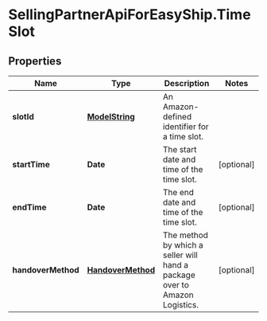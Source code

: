 # SellingPartnerApiForEasyShip.TimeSlot

## Properties
Name | Type | Description | Notes
------------ | ------------- | ------------- | -------------
**slotId** | [**ModelString**](ModelString.md) | An Amazon-defined identifier for a time slot. | 
**startTime** | **Date** | The start date and time of the time slot. | [optional] 
**endTime** | **Date** | The end date and time of the time slot. | [optional] 
**handoverMethod** | [**HandoverMethod**](HandoverMethod.md) | The method by which a seller will hand a package over to Amazon Logistics. | [optional] 


